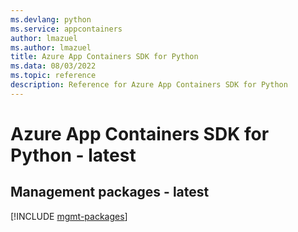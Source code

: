 ```yaml
---
ms.devlang: python
ms.service: appcontainers
author: lmazuel
ms.author: lmazuel
title: Azure App Containers SDK for Python
ms.data: 08/03/2022
ms.topic: reference
description: Reference for Azure App Containers SDK for Python
---
```

# Azure App Containers SDK for Python - latest

## Management packages - latest
[!INCLUDE [mgmt-packages](app-containers-mgmt-index.md)]